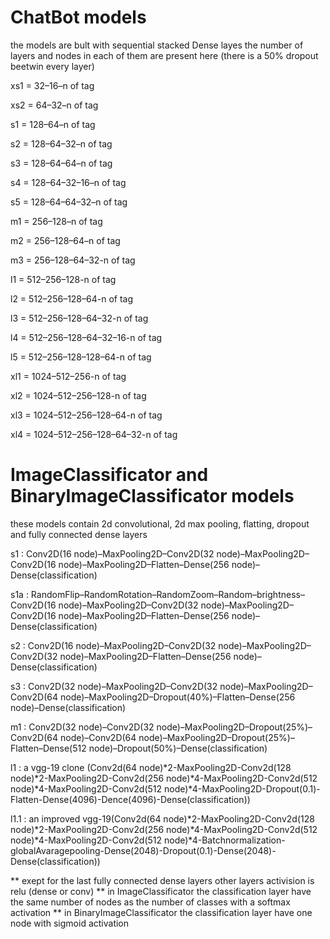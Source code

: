 # ChatBot models

the models are bult with sequential stacked Dense layes the number of layers and nodes in each of them are present here (there is a 50% dropout beetwin every layer)

xs1 = 32–16–n of tag

xs2 = 64–32–n of tag

s1 = 128–64–n of tag

s2 = 128–64–32–n of tag

s3 = 128–64–64–n of tag

s4 = 128–64–32–16–n of tag

s5 = 128–64–64–32–n of tag

m1 = 256–128–n of tag

m2 = 256–128–64–n of tag

m3 = 256–128–64–32-n of tag

l1 = 512–256–128-n of tag  

l2 = 512–256–128–64-n of tag  

l3 = 512–256–128–64–32-n of tag  

l4 = 512–256–128–64–32–16-n of tag  

l5 = 512–256–128–128–64-n of tag

xl1 = 1024–512–256-n of tag  

xl2 = 1024–512–256–128-n of tag  

xl3 = 1024–512–256–128–64-n of tag  

xl4 = 1024–512–256–128–64–32-n of tag

# ImageClassificator and BinaryImageClassificator models

these models contain 2d convolutional, 2d max pooling, flatting, dropout and fully connected dense layers

s1 : Conv2D(16 node)–MaxPooling2D–Conv2D(32 node)–MaxPooling2D–Conv2D(16 node)–MaxPooling2D–Flatten–Dense(256 node)–Dense(classification)

s1a : RandomFlip–RandomRotation–RandomZoom–Random–brightness–Conv2D(16 node)–MaxPooling2D–Conv2D(32 node)–MaxPooling2D–Conv2D(16 node)–MaxPooling2D–Flatten–Dense(256 node)–Dense(classification)

s2 : Conv2D(16 node)–MaxPooling2D–Conv2D(32 node)–MaxPooling2D–Conv2D(32 node)–MaxPooling2D–Flatten–Dense(256 node)–Dense(classification)

s3 : Conv2D(32 node)–MaxPooling2D–Conv2D(32 node)–MaxPooling2D–Conv2D(64 node)–MaxPooling2D–Dropout(40%)–Flatten–Dense(256 node)–Dense(classification)

m1 : Conv2D(32 node)–Conv2D(32 node)–MaxPooling2D–Dropout(25%)–Conv2D(64 node)–Conv2D(64 node)–MaxPooling2D–Dropout(25%)–Flatten–Dense(512 node)–Dropout(50%)–Dense(classification)

l1 : a vgg-19 clone (Conv2d(64 node)*2-MaxPooling2D-Conv2d(128 node)*2-MaxPooling2D-Conv2d(256 node)*4-MaxPooling2D-Conv2d(512 node)*4-MaxPooling2D-Conv2d(512 node)*4-MaxPooling2D-Dropout(0.1)-Flatten-Dense(4096)-Dence(4096)-Dense(classification))

l1.1 : an improved vgg-19(Conv2d(64 node)*2-MaxPooling2D-Conv2d(128 node)*2-MaxPooling2D-Conv2d(256 node)*4-MaxPooling2D-Conv2d(512 node)*4-MaxPooling2D-Conv2d(512 node)*4-Batchnormalization-globalAvaragepooling-Dense(2048)-Dropout(0.1)-Dense(2048)-Dense(classification))

** exept for the last fully connected dense layers other layers activision is relu (dense or conv)
** in ImageClassificator the classification layer have the same number of nodes as the number of classes with a softmax activation
** in BinaryImageClassificator the classification layer have one node with sigmoid activation